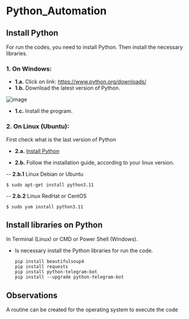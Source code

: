 # Python_Automation

 ## Install Python
 For run the codes, you need to install Python.
 Then install the necessary libraries.

  ### **1.** On Windows:
   - **1.a.** Click on link: https://www.python.org/downloads/
   - **1.b.** Download the latest version of Python.
       
  ![image](https://github.com/pauloanzolin/Python_Automation/assets/68384572/55b6b269-4b1c-483c-ab12-7f6329ce8c9b)
  
   - **1.c.** Install the program.

  ### **2.** On Linux (Ubuntu):
  First check what is the last version of Python
  
  - **2.a.** [Install Python](https://python.org.br/instalacao-linux/)
  
  - **2.b.** Follow the installation guide, according to your linux version.
  
  -- **2.b.1** Linux Debian or Ubuntu
  
    $ sudo apt-get install python3.11
    
  -- **2.b.2** Linux RedHat or CentOS
      
    $ sudo yum install python3.11
         
  ## Install libraries on Python
  In Terminal (Linux) or CMD or Power Shell (Windows).
  - Is necessary install the Python libraries for run the code.

        pip install beautifulsoup4 
        pip install requests    
        pip install python-telegram-bot    
        pip install --upgrade python-telegram-bot

## Observations
A routine can be created for the operating system to execute the code
